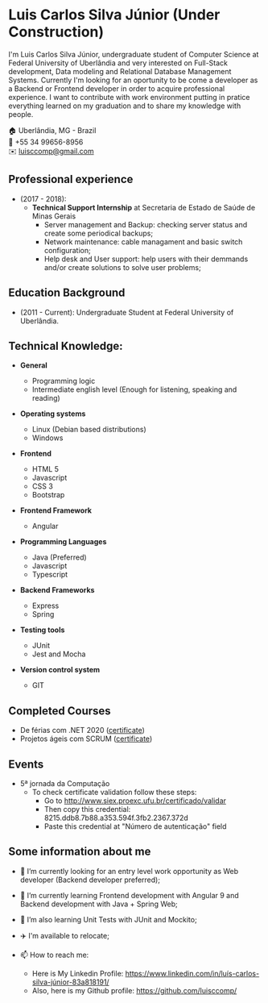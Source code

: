 # Luis Carlos Silva Júnior (Under Construction)
I'm Luis Carlos Silva Júnior, undergraduate student of Computer Science at Federal University of Uberlândia and very interested on Full-Stack development, Data modeling and Relational Database Management Systems. Currently I'm looking for an oportunity to be come a developer as a Backend or Frontend developer in order to acquire professional experience. I want to contribute with work environment putting in pratice everything learned on my graduation and to share my knowledge with people.

🏠 Uberlândia, MG - Brazil\
📱 +55 34 99656-8956\
✉️ luisccomp@gmail.com

## Professional experience
- (2017 - 2018):
  - **Technical Support Internship** at Secretaria de Estado de Saúde de Minas Gerais
    - Server management and Backup: checking server status and create some periodical backups;
    - Network maintenance: cable managament and basic switch configuration;
    - Help desk and User support: help users with their demmands and/or create solutions to solve user problems;
    
## Education Background
- (2011 - Current): Undergraduate Student at Federal University of Uberlândia.

## Technical Knowledge:
- **General**
  - Programming logic
  - Intermediate english level (Enough for listening, speaking and reading)

- **Operating systems**
  - Linux (Debian based distributions)
  - Windows
  
- **Frontend**
  - HTML 5
  - Javascript
  - CSS 3
  - Bootstrap

- **Frontend Framework**
  - Angular
  
- **Programming Languages**
  - Java (Preferred)
  - Javascript
  - Typescript
    
- **Backend Frameworks**
  - Express
  - Spring
    
- **Testing tools**
  - JUnit
  - Jest and Mocha
    
- **Version control system**
  - GIT

## Completed Courses
- De férias com .NET 2020 ([certificate](https://certificates.digitalinnovation.one/25ED2195))
- Projetos ágeis com SCRUM ([certificate](https://certificates.digitalinnovation.one/4399CF5D))

## Events
- 5ª jornada da Computação
  - To check certificate validation follow these steps:
    - Go to http://www.siex.proexc.ufu.br/certificado/validar
    - Then copy this credential: 8215.ddb8.7b88.a353.594f.3fb2.2367.372d
    - Paste this credential at "Número de autenticação" field

## Some information about me

<!--
**luisccomp/luisccomp** is a ✨ _special_ ✨ repository because its `README.md` (this file) appears on your GitHub profile.

Here are some ideas to get you started:

- 🔭 I’m currently working on ...
- 🌱 I’m currently learning ...
- 👯 I’m looking to collaborate on ...
- 🤔 I’m looking for help with ...
- 💬 Ask me about ...
- 📫 How to reach me: ...
- 😄 Pronouns: ...
- ⚡ Fun fact: ...
-->

- 🔭 I’m currently looking for an entry level work opportunity as Web developer (Backend developer preferred);
- 🌱 I’m currently learning Frontend development with Angular 9 and Backend development with Java + Spring Web;
- 🌱 I’m also learning Unit Tests with JUnit and Mockito;
- ✈️ I'm available to relocate;

- 📫 How to reach me:
  - Here is My Linkedin Profile: https://www.linkedin.com/in/luís-carlos-silva-júnior-83a818191/
  - Also, here is my Github profile: https://github.com/luisccomp/
